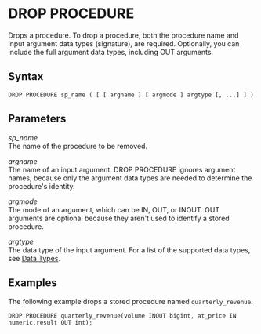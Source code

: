 # DROP PROCEDURE<a name="r_DROP_PROCEDURE"></a>

Drops a procedure\. To drop a procedure, both the procedure name and input argument data types \(signature\), are required\. Optionally, you can include the full argument data types, including OUT arguments\. 

## Syntax<a name="r_DROP_PROCEDURE-synopsis"></a>

```
DROP PROCEDURE sp_name ( [ [ argname ] [ argmode ] argtype [, ...] ] )
```

## Parameters<a name="r_DROP_PROCEDURE-parameters"></a>

 *sp\_name*   
The name of the procedure to be removed\. 

 *argname*   
The name of an input argument\. DROP PROCEDURE ignores argument names, because only the argument data types are needed to determine the procedure's identity\. 

 *argmode*   
The mode of an argument, which can be IN, OUT, or INOUT\. OUT arguments are optional because they aren't used to identify a stored procedure\. 

 *argtype*   
The data type of the input argument\. For a list of the supported data types, see [Data Types](c_Supported_data_types.md)\. 

## Examples<a name="r_DROP_PROCEDURE-examples"></a>

The following example drops a stored procedure named `quarterly_revenue`\.

```
DROP PROCEDURE quarterly_revenue(volume INOUT bigint, at_price IN numeric,result OUT int);
```
